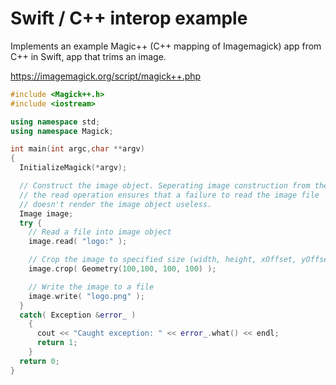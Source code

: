 Swift / C++ interop example
===========================

Implements an example Magic++ (C++ mapping of Imagemagick) app from C++ in Swift, app that trims an image.

https://imagemagick.org/script/magick++.php

```c++
#include <Magick++.h>
#include <iostream>

using namespace std;
using namespace Magick;

int main(int argc,char **argv)
{
  InitializeMagick(*argv);

  // Construct the image object. Seperating image construction from the
  // the read operation ensures that a failure to read the image file
  // doesn't render the image object useless.
  Image image;
  try {
    // Read a file into image object
    image.read( "logo:" );

    // Crop the image to specified size (width, height, xOffset, yOffset)
    image.crop( Geometry(100,100, 100, 100) );

    // Write the image to a file
    image.write( "logo.png" );
  }
  catch( Exception &error_ )
    {
      cout << "Caught exception: " << error_.what() << endl;
      return 1;
    }
  return 0;
}
```
